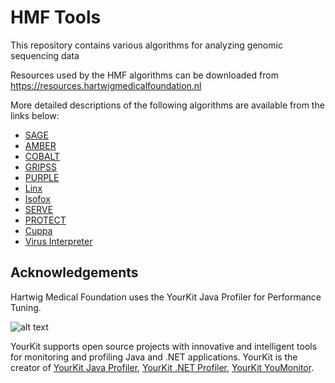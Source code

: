 # HMF Tools
This repository contains various algorithms for analyzing genomic sequencing data

Resources used by the HMF algorithms can be downloaded from https://resources.hartwigmedicalfoundation.nl

More detailed descriptions of the following algorithms are available from the links below:
 - [SAGE](./sage/README.md)
 - [AMBER](./amber/README.md)
 - [COBALT](./cobalt/README.md)
 - [GRIPSS](./gripss/README.md)
 - [PURPLE](./purple/README.md)
 - [Linx](./linx/README.md)
 - [Isofox](./isofox/README.md)
 - [SERVE](./serve/README.md)
 - [PROTECT](./protect/README.md)
 - [Cuppa](./cuppa/README.md)
 - [Virus Interpreter](./virus-interpreter/README.md)

## Acknowledgements

Hartwig Medical Foundation uses the YourKit Java Profiler for Performance Tuning.

![alt text](https://www.yourkit.com/images/yklogo.png)

YourKit supports open source projects with innovative and intelligent tools for monitoring and profiling Java and .NET applications.
YourKit is the creator of [YourKit Java Profiler](https://www.yourkit.com/java/profiler/), [YourKit .NET Profiler](https://www.yourkit.com/.net/profiler/), [YourKit YouMonitor](https://www.yourkit.com/youmonitor/).